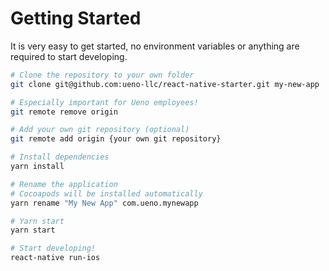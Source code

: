 # Getting Started

It is very easy to get started, no environment variables or anything are required to start developing.

```bash
# Clone the repository to your own folder
git clone git@github.com:ueno-llc/react-native-starter.git my-new-app

# Especially important for Ueno employees!
git remote remove origin

# Add your own git repository (optional)
git remote add origin {your own git repository}

# Install dependencies
yarn install

# Rename the application
# Cocoapods will be installed automatically
yarn rename "My New App" com.ueno.mynewapp

# Yarn start
yarn start

# Start developing!
react-native run-ios
```
